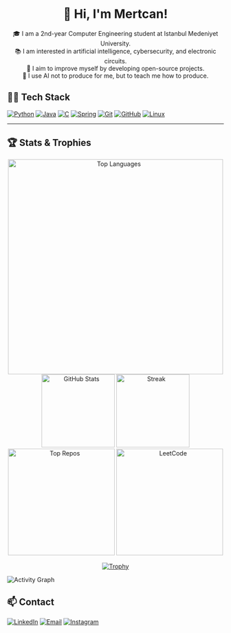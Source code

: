<h1 align="center"> 👋 Hi, I'm Mertcan! </h1>
<p align="center">🎓 I am a 2nd-year Computer Engineering student at Istanbul Medeniyet University.<br>
📚 I am interested in artificial intelligence, cybersecurity, and electronic circuits.<br>
🎯 I aim to improve myself by developing open-source projects.<br>
🤖 I use AI not to produce for me, but to teach me how to produce.</p>

## 👨‍💻 Tech Stack
[![Python](https://img.shields.io/badge/Python-%230000CC?style=for-the-badge&logo=Python&logoColor=yellow)](https://www.python.org/)
[![Java](https://img.shields.io/badge/%E2%98%95%20Java-%23ED8B00.svg?style=for-the-badge&logo=java&logoColor=white)](https://www.java.com/)
[![C](https://img.shields.io/badge/C-%2300599C.svg?style=for-the-badge&logo=c&logoColor=white)](https://www.programiz.com/c-programming/online-compiler/)
[![Spring](https://img.shields.io/badge/spring-%236DB33F.svg?style=for-the-badge&logo=spring&logoColor=white)](https://spring.io/projects/spring-boot/)
[![Git](https://img.shields.io/badge/Git-F05032?style=for-the-badge&logo=git&logoColor=white)](https://git-scm.com/)
[![GitHub](https://img.shields.io/badge/github-%232A2827.svg?style=for-the-badge&logo=github&logoColor=white)](https://github.com/Mertcangndn)
[![Linux](https://img.shields.io/badge/Linux-FCC624?style=for-the-badge&logo=linux&logoColor=black)](www.linux.org)

---

## 🏆 Stats & Trophies
<p align="center">
  <img src="https://github-readme-stats.vercel.app/api/top-langs/?username=mertcangndn&layout=compact&theme=dark" alt="Top Languages" height="500" />
  <br>
  <img src="https://github-readme-stats.vercel.app/api?username=mertcangndn&show_icons=true&theme=dark" alt="GitHub Stats" height="170" />
  <img src="https://nirzak-streak-stats.vercel.app/?user=mertcangndn&theme=dark&hide_border=false" alt="Streak" height="170" />
  <br>
  <img src="https://github-contributor-stats.vercel.app/api?username=mertcangndn&limit=5&theme=dark&combine_all_yearly_contributions=true" alt="Top Repos" height="248" />
  <img src="https://leetcard.jacoblin.cool/mertcangndn?theme=dark&font=Source%20Code%20Pro&ext=heatmap" alt="LeetCode" height="248" />
</p>
<p align="center">
  <a href="https://github.com/ryo-ma/github-profile-trophy">
    <img src="https://github-profile-trophy.vercel.app/?username=Mertcangndn&theme=radical&column=9&margin-w=15&margin-h=15" alt="Trophy">
  </a>
</p>

![Activity Graph](https://github-readme-activity-graph.vercel.app/graph?username=mertcangndn&theme=github-dark)

## 📫 Contact
[![LinkedIn](https://img.shields.io/badge/LinkedIn-0077B5?style=for-the-badge&logo=linkedin&logoColor=white)](https://www.linkedin.com/in/mertcan-gundogan/)
[![Email](https://img.shields.io/badge/Email-D14836?style=for-the-badge&logo=gmail&logoColor=white)](mailto:mertcangndn@gmail.com)
[![Instagram](https://img.shields.io/badge/Instagram-%23E4405F?style=for-the-badge&logo=instagram&link=https%3A%2F%2Fwww.instagram.com%2Fmertcangndn)](https://www.instagram.com/mertcangndn)



